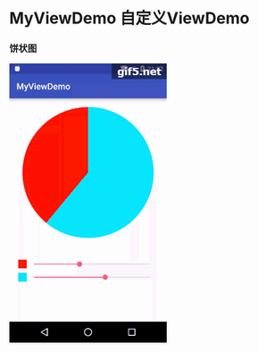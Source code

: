 # MyViewDemo 自定义ViewDemo

### 饼状图
![image](https://github.com/zhangyuting11/MyViewDemo/raw/master/gif/gifpie.gif)   


